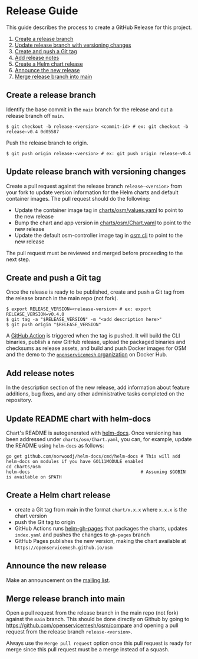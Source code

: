 # Release Guide

This guide describes the process to create a GitHub Release for this project.

1. [Create a release branch](#create-a-release-branch)
1. [Update release branch with versioning changes](#update-release-branch-with-versioning-changes)
1. [Create and push a Git tag](#create-and-push-a-git-tag)
1. [Add release notes](#add-release-notes)
1. [Create a Helm chart release](#create-a-helm-chart-release)
1. [Announce the new release](#announce-the-new-release)
1. [Merge release branch into main](#merge-release-branch-into-main)

## Create a release branch

Identify the base commit in the `main` branch for the release and cut a release branch off `main`.
```console
$ git checkout -b release-<version> <commit-id> # ex: git checkout -b release-v0.4 0d05587
```

Push the release branch to origin.
```console
$ git push origin release-<version> # ex: git push origin release-v0.4
```

## Update release branch with versioning changes

Create a pull request against the release branch `release-<version>` from your fork to update version
information for the Helm charts and default container images. The pull request should do the following:

* Update the container image tag in [charts/osm/values.yaml](/charts/osm/values.yaml) to point to the new release
* Bump the chart and app version in [charts/osm/Chart.yaml](/charts/osm/Chart.yaml) to point to the new release
* Update the default osm-controller image tag in [osm cli](/cmd/cli/install.go) to point to the new release

The pull request must be reviewed and merged before proceeding to the next step.

## Create and push a Git tag

Once the release is ready to be published, create and push a Git tag from the release branch in
the main repo (not fork).

```console
$ export RELEASE_VERSION=<release-version> # ex: export RELEASE_VERSION=v0.4.0
$ git tag -a "$RELEASE_VERSION" -m "<add description here>"
$ git push origin "$RELEASE_VERSION"
```

A [GitHub Action](/.github/workflows/release.yml) is triggered when the tag is pushed.
It will build the CLI binaries, publish a new GitHub release,
upload the packaged binaries and checksums as release assets,
and build and push Docker images for OSM and the demo to the
[`openservicemesh` organization](https://hub.docker.com/u/openservicemesh) on Docker Hub.

## Add release notes

In the description section of the new release, add information about feature additions, bug fixes,
and any other administrative tasks completed on the repository.

## Update README chart with helm-docs

Chart's README is autogenerated with [helm-docs](https://github.com/norwoodj/helm-docs). Once versioning has been addressed
under `charts/osm/Chart.yaml`, you can, for example, update the README using `helm-docs` as follows:

```
go get github.com/norwoodj/helm-docs/cmd/helm-docs # This will add helm-docs on modules if you have GO111MODULE enabled
cd charts/osm
helm-docs                                          # Assuming $GOBIN is available on $PATH
```

## Create a Helm chart release

* create a Git tag from main in the format `chart/x.x.x` where `x.x.x` is the chart version
* push the Git tag to origin
* GitHub Actions runs [helm-gh-pages](https://github.com/stefanprodan/helm-gh-pages) that packages the charts, updates `index.yaml` and pushes the changes to `gh-pages` branch
* GitHub Pages publishes the new version, making the chart available at `https://openservicemesh.github.io/osm`

## Announce the new release

Make an announcement on the [mailing list](https://groups.google.com/g/openservicemesh).

## Merge release branch into main

Open a pull request from the release branch in the main repo (not fork) against the `main` branch.
This should be done directly on Github by going to https://github.com/openservicemesh/osm/compare
and opening a pull request from the release branch `release-<version>`.

Always use the `Merge pull request` option once this pull request is ready for merge since this
pull request must be a merge instead of a squash.
